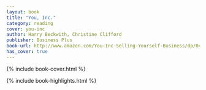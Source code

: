 ```yaml
---
layout: book
title: "You, Inc."
category: reading
cover: you-inc
author: Harry Beckwith, Christine Clifford
publisher: Business Plus
book-url: http://www.amazon.com/You-Inc-Selling-Yourself-Business/dp/0446695815
has_cover: true
---
```

{% include book-cover.html %}

{% include book-highlights.html %}
